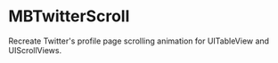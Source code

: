 # MBTwitterScroll
Recreate Twitter's profile page scrolling animation for UITableView and UIScrollViews.
